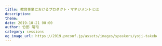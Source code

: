 ```yaml
---
title: 教育事業におけるプロダクト・マネジメントとは
description: 
theme: 
date: 2019-10-21 00:00
author: 竹部 陽司
category: sessions
og_image_url: https://2019.pmconf.jp/assets/images/speakers/yoji-takebe.png
---
```


